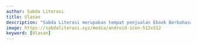 ```yaml
---
author: Sabda Literasi
title: Ulasan
description: "Sabda Literasi merupakan tempat penjualan Ebook Berbahasa Indonesia terlengkap dengan harga dua kali lebih murah dan tersedia dalam bentuk PDF."
image: https://sabdaliterasi.xyz/media/android-icon-512x512
keyword: [Ulasan]
---
```

